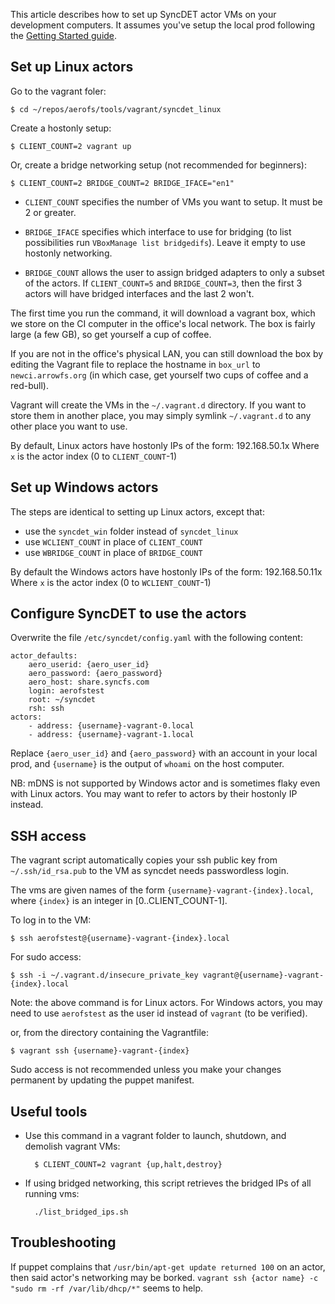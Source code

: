 
This article describes how to set up SyncDET actor VMs on your development computers. It assumes you've setup the local prod following the [Getting Started guide](get-started.html).

Set up Linux actors
---

Go to the vagrant foler:

    $ cd ~/repos/aerofs/tools/vagrant/syncdet_linux
    
Create a hostonly setup:

    $ CLIENT_COUNT=2 vagrant up

Or, create a bridge networking setup (not recommended for beginners):
    
    $ CLIENT_COUNT=2 BRIDGE_COUNT=2 BRIDGE_IFACE="en1"

- `CLIENT_COUNT` specifies the number of VMs you want to setup. It must be 2 or greater.

- `BRIDGE_IFACE` specifies which interface to use for bridging (to
list possibilities run `VBoxManage list bridgedifs`). Leave it empty to use
hostonly networking.

- `BRIDGE_COUNT` allows the user to assign bridged adapters to only a subset of
the actors. If `CLIENT_COUNT=5` and `BRIDGE_COUNT=3`, then the first 3 actors will have
bridged interfaces and the last 2 won't.

The first time you run the command, it will download a vagrant box, which we store on the CI computer in the office's local network. The box is fairly large (a few GB), so get yourself a cup of coffee.

If you are not in the office's physical LAN, you can still download the box by editing the Vagrant file to replace the hostname in `box_url` to `newci.arrowfs.org` (in which case, get yourself two cups of coffee and a red-bull).

Vagrant will create the VMs in the `~/.vagrant.d` directory. If you want to store them in 
another place, you may simply symlink `~/.vagrant.d` to any other place you want to use.

By default, Linux actors have hostonly IPs of the form: 192.168.50.1x
Where `x` is the actor index (0 to `CLIENT_COUNT`-1)

Set up Windows actors
---

The steps are identical to setting up Linux actors, except that:

- use the `syncdet_win` folder instead of `syncdet_linux`
- use `WCLIENT_COUNT` in place of `CLIENT_COUNT`
- use `WBRIDGE_COUNT` in place of `BRIDGE_COUNT`

By default the Windows actors have hostonly IPs of the form: 192.168.50.11x
Where `x` is the actor index (0 to `WCLIENT_COUNT`-1)

Configure SyncDET to use the actors
---

Overwrite the file `/etc/syncdet/config.yaml` with the following content:

    actor_defaults:
        aero_userid: {aero_user_id}
        aero_password: {aero_password}
        aero_host: share.syncfs.com
        login: aerofstest
        root: ~/syncdet
        rsh: ssh
    actors:
        - address: {username}-vagrant-0.local
        - address: {username}-vagrant-1.local

Replace `{aero_user_id}` and `{aero_password}` with an account in your local prod, and `{username}` is the output of `whoami` on the host computer.

NB: mDNS is not supported by Windows actor and is sometimes flaky even with Linux actors. You may want to refer to actors by their hostonly IP instead.

SSH access
---

The vagrant script automatically copies your ssh public key from `~/.ssh/id_rsa.pub`
to the VM as syncdet needs passwordless login.

The vms are given names of the form `{username}-vagrant-{index}.local`, where `{index}` is an integer in [0..CLIENT_COUNT-1].

To log in to the VM:

    $ ssh aerofstest@{username}-vagrant-{index}.local

For sudo access:

    $ ssh -i ~/.vagrant.d/insecure_private_key vagrant@{username}-vagrant-{index}.local

Note: the above command is for Linux actors. For Windows actors, you may need to use `aerofstest` as the user id instead of `vagrant` (to be verified).

or, from the directory containing the Vagrantfile:

    $ vagrant ssh {username}-vagrant-{index}

Sudo access is not recommended unless you make your changes permanent by updating the puppet manifest.

Useful tools
---

- Use this command in a vagrant folder to launch, shutdown, and demolish vagrant VMs:

        $ CLIENT_COUNT=2 vagrant {up,halt,destroy}

- If using bridged networking, this script retrieves the bridged IPs of all running vms:

        ./list_bridged_ips.sh

Troubleshooting
---

If puppet complains that `/usr/bin/apt-get update returned 100` on an actor,
then said actor's networking may be borked. `vagrant ssh {actor name} -c "sudo
rm -rf /var/lib/dhcp/*"` seems to help.
